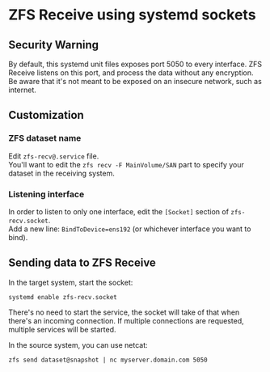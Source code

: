 # ZFS Receive using systemd sockets

## Security Warning
By default, this systemd unit files exposes port 5050 to every interface. ZFS Receive listens on this port, and process the data without any encryption.  
Be aware that it's not meant to be exposed on an insecure network, such as internet.

## Customization
### ZFS dataset name
Edit ```zfs-recv@.service``` file.  
You'll want to edit the ```zfs recv -F MainVolume/SAN``` part to specify your dataset in the receiving system.

### Listening interface
In order to listen to only one interface, edit the ```[Socket]``` section of ```zfs-recv.socket```.  
Add a new line: ```BindToDevice=ens192``` (or whichever interface you want to bind).

## Sending data to ZFS Receive
In the target system, start the socket:
```
systemd enable zfs-recv.socket
```
There's no need to start the service, the socket will take of that when there's an incoming connection. If multiple connections are requested, multiple services will be started.

In the source system, you can use netcat:
```
zfs send dataset@snapshot | nc myserver.domain.com 5050
```
